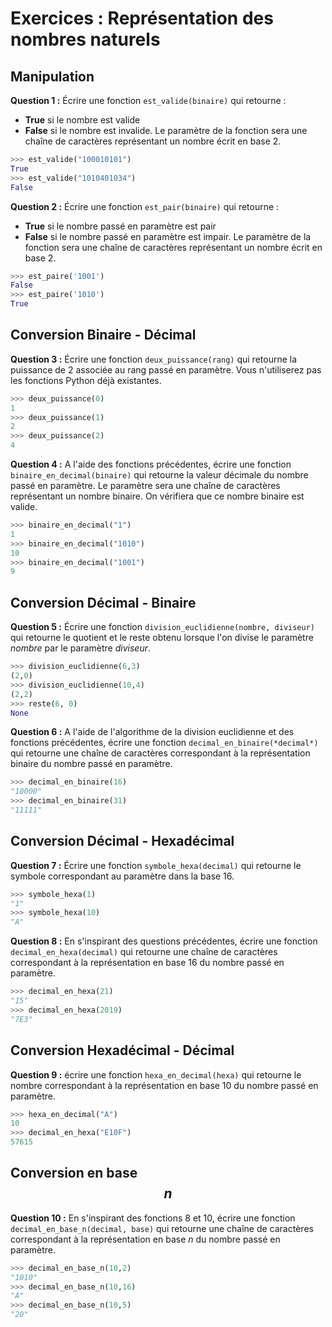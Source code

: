 # Exercices : Représentation des nombres naturels



## Manipulation

__Question 1 :__ Écrire une fonction `est_valide(binaire)` qui retourne :

* **True** si le nombre est valide 
* **False** si le nombre est invalide. 
Le paramètre de la fonction sera une chaîne de caractères représentant un nombre écrit en base 2.

``` python
>>> est_valide("100010101")
True
>>> est_valide("1010401034")
False
```



__Question 2 :__ Écrire une fonction ``est_pair(binaire)`` qui retourne :

* **True** si le nombre passé en paramètre est pair  
* **False** si le nombre passé en paramètre est impair. 
Le paramètre de la fonction sera une chaîne de caractères représentant un nombre écrit en base 2.

```python
>>> est_paire('1001')
False
>>> est_paire('1010')
True
```



## Conversion Binaire - Décimal

__Question 3 :__ Écrire une fonction ``deux_puissance(rang)`` qui retourne la puissance de 2 associée au rang passé en paramètre. Vous n'utiliserez pas les fonctions Python déjà existantes.

``` python
>>> deux_puissance(0)
1
>>> deux_puissance(1)
2
>>> deux_puissance(2)
4
```



__Question 4 :__ A l'aide des fonctions précédentes, écrire une fonction ``binaire_en_decimal(binaire)`` qui retourne la valeur décimale du nombre passé en paramètre. Le paramètre sera une chaîne de caractères représentant un nombre binaire. On vérifiera que ce nombre binaire est valide.

``` python
>>> binaire_en_decimal("1")
1
>>> binaire_en_decimal("1010")
10
>>> binaire_en_decimal("1001")
9
```



## Conversion Décimal - Binaire

__Question 5 :__ Écrire une fonction ``division_euclidienne(nombre, diviseur)`` qui retourne le quotient et le reste obtenu lorsque l'on divise le paramètre *nombre* par le paramètre *diviseur*.

``` python 
>>> division_euclidienne(6,3)
(2,0)
>>> division_euclidienne(10,4)
(2,2)
>>> reste(6, 0)
None
```



__Question 6 :__ A l'aide de l'algorithme de la division euclidienne et des fonctions précédentes, écrire une fonction ``decimal_en_binaire(*decimal*)`` qui retourne une chaîne de caractères correspondant à la représentation binaire du nombre passé en paramètre.


``` python
>>> decimal_en_binaire(16)
"10000"
>>> decimal_en_binaire(31)
"11111"
```



## Conversion Décimal - Hexadécimal

__Question 7 :__ Écrire une fonction ``symbole_hexa(decimal)`` qui retourne le symbole correspondant au paramètre dans la base 16.

```python
>>> symbole_hexa(1)
"1"
>>> symbole_hexa(10)
"A"
```



__Question 8 :__ En s'inspirant des questions précédentes, écrire une fonction ``decimal_en_hexa(decimal)`` qui retourne une chaîne de caractères correspondant à la représentation en base 16 du nombre passé en paramètre.

``` python
>>> decimal_en_hexa(21)
"15"
>>> decimal_en_hexa(2019)
"7E3"
```



## Conversion Hexadécimal - Décimal

__Question 9 :__ écrire une fonction ``hexa_en_decimal(hexa)`` qui retourne le nombre correspondant à la représentation en base 10 du nombre passé en paramètre.

```python
>>> hexa_en_decimal("A")
10
>>> decimal_en_hexa("E10F")
57615
```



## Conversion en base $$n$$

__Question 10 :__ En s'inspirant des fonctions 8 et 10, écrire une fonction ``decimal_en_base_n(decimal, base)`` qui retourne une chaîne de caractères correspondant à la représentation en base *n* du nombre passé en paramètre.

```python
>>> decimal_en_base_n(10,2)
"1010"
>>> decimal_en_base_n(10,16)
"A"
>>> decimal_en_base_n(10,5)
"20"
```
